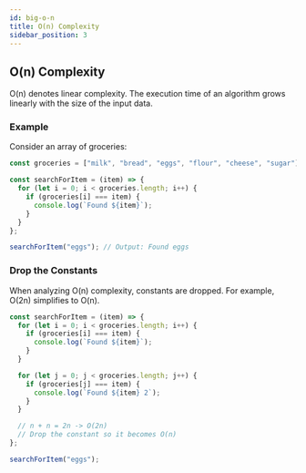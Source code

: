 ```yaml
---
id: big-o-n
title: O(n) Complexity
sidebar_position: 3
---
```


## O(n) Complexity

O(n) denotes linear complexity. The execution time of an algorithm grows linearly with the size of the input data.

### Example

Consider an array of groceries:

```javascript
const groceries = ["milk", "bread", "eggs", "flour", "cheese", "sugar"];

const searchForItem = (item) => {
  for (let i = 0; i < groceries.length; i++) {
    if (groceries[i] === item) {
      console.log(`Found ${item}`);
    }
  }
};

searchForItem("eggs"); // Output: Found eggs
```

### Drop the Constants

When analyzing O(n) complexity, constants are dropped. For example, O(2n) simplifies to O(n).

```javascript
const searchForItem = (item) => {
  for (let i = 0; i < groceries.length; i++) {
    if (groceries[i] === item) {
      console.log(`Found ${item}`);
    }
  }

  for (let j = 0; j < groceries.length; j++) {
    if (groceries[j] === item) {
      console.log(`Found ${item} 2`);
    }
  }

  // n + n = 2n -> O(2n)
  // Drop the constant so it becomes O(n)
};

searchForItem("eggs");
```
